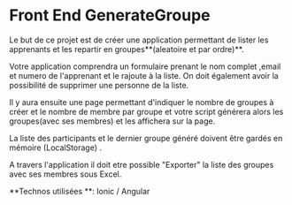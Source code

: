 # Front End GenerateGroupe

Le but de ce projet est de créer une application permettant de lister les apprenants et les repartir en groupes**(aleatoire et par ordre)**.

Votre application comprendra un formulaire prenant le nom complet ,email et numero de l'apprenant et le rajoute à la liste. On doit également avoir la possibilité de supprimer une personne de la liste.

Il y aura ensuite une page permettant d'indiquer le nombre de groupes à créer et le nombre de membre par groupe et votre script générera alors les groupes(avec ses membres) et les affichera sur la page.

La liste des participants et le dernier groupe généré doivent être gardés en mémoire (LocalStorage) .

A travers l'application il doit etre possible "Exporter" la liste des groupes avec ses membres sous Excel.

**Technos utilisées **: Ionic / Angular
